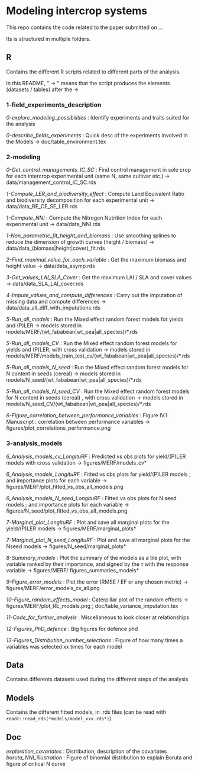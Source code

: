 #  Modeling intercrop systems

This repo contains the code related to the paper submitted on ...

Its is structured in multiple folders.

## R

Contains the different R scripts related to different parts of the analysis.

In this README, " $\rightarrow$ " means that the script produces the elements (datasets / tables) after the $\rightarrow$

### 1-field_experiments_description

*0-explore_modeling_possibilities* : Identify experiments and traits suited for the analysis

*0-describe_fields_experiments* : Quick desc of the experiments involved in the Models $\rightarrow$ doc/table_environment.tex


### 2-modeling

*0-Get_control_managements_IC_SC* : Find control management in sole crop for each intercrop experimental unit (same N, same cultivar etc.) $\rightarrow$ data/management_control_IC_SC.rds

*1-Compute_LER_and_biodiversity_effect* :  Compute Land Equivalent Ratio and biodiversity decomposition for each experimental unit $\rightarrow$ data/data_BE_CE_SE_LER.rds

*1-Compute_NNI* : Compute the Nitrogen Nutrition Index for each experimental unit $\rightarrow$ data/data_NNI.rds

*1-Non_parametric_fit_height_and_biomass* : Use smoothing splines to reduce the dimension of growth curves (height / biomass) $\rightarrow$ data/data_(biomass|height|cover)_fit.rds  

*2-Find_maximal_value_for_each_variable* : Get the maximum biomass and height value $\rightarrow$ data/data_asymp.rds  

*3-Get_values_LAI_SLA_Cover* : Get the maximum LAI / SLA and cover values $\rightarrow$ data/data_SLA_LAI_cover.rds

*4-Impute_values_and_compute_differences* : Carry out the imputation of missing data and compute differences $\rightarrow$ data/data_all_diff_with_imputations.rds

*5-Run_all_models* :  Run the Mixed effect random forest models for yields and (P)LER $\rightarrow$ models stored in models/MERF/(wt_fababean|wt_pea|all_species)/*.rds

*5-Run_all_models_CV* : Run the Mixed effect random forest models for yields and (P)LER, with cross validation $\rightarrow$ models stored in models/MERF/models_train_test_cv/(wt_fababean|wt_pea|all_species)/*.rds

*5-Run_all_models_N_seed* :  Run the Mixed effect random forest models for N content in seeds (cereal) $\rightarrow$ models stored in models/N_seed/(wt_fababean|wt_pea|all_species)/*.rds

*5-Run_all_models_N_seed_CV* : Run the Mixed effect random forest models for N content in seeds (cereal)  , with cross validation $\rightarrow$ models stored in models/N_seed_CV/(wt_fababean|wt_pea|all_species)/*.rds

*6-Figure_correlation_between_performance_variables* :  Figure IV.1 Manuscript : correlation between performance variables $\rightarrow$ figures/plot_correlations_performance.png

### 3-analysis_models

*6_Analysis_models_cv_LongituRF* : Predicted vs obs plots for yield/(P)LER models with cross validation $\rightarrow$ figures/MERF/models_cv*

*6_Analysis_models_LongituRF* : Fitted vs obs plots for yield/(P)LER models ; and importance plots for each variable $\rightarrow$ figures/MERF/plot_fitted_vs_obs_all_models.png

*6_Analysis_models_N_seed_LongituRF* : Fitted vs obs plots for N seed models ; and importance plots for each variable $\rightarrow$ figures/N_seed/plot_fitted_vs_obs_all_models.png

*7-Marginal_plot_LongituRF* : Plot and save all marginal plots for the yield/(P)LER models $\rightarrow$ figures/MERF/marginal_plots*

*7-Marginal_plot_N_seed_LongituRF* : Plot and save all marginal plots for the Nseed models $\rightarrow$ figures/N_seed/marginal_plots*

*8-Summary_models* : Plot the summary of the models as a tile plot, with variable ranked by their importance, and signed by the $\tau$ with the response variable $\rightarrow$ figures/MERF/
figures_summaries_models*

*9-Figure_error_models* : Plot the error (RMSE / EF or any chosen metric) $\rightarrow$ figures/MERF/error_models_cv_all.png

*10-Figure_random_effects_model* : Caterpillar plot of the random effects $\rightarrow$ figures/MERF/plot_RE_models.png ; doc/table_variance_imputation.tex

*11-Code_for_further_analysis* : Miscellaneous to look closer at relationships

*12-Figures_PhD_defence* : Big figures for defence phd

*13-Figures_Distribution_number_selections* : Figure of how many times a variables was selected xx times for each model


## Data

Contains differents datasets used during the different steps of the analysis

## Models

Contains the different fitted models, in .rds files (can be read with `readr::read_rds(*models/model_xxx.rds*)`)

## Doc

*exploration_covariates* : Distribution, description of the covariates
*boruta_NNI_illustration* : Figure of binomial distribution to explain Boruta and figure of critical N curve
